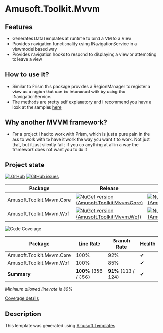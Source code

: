 # Amusoft.Toolkit.Mvvm

## Features

- Generates DataTemplates at runtime to bind a VM to a View
- Provides navigation functionality using INavigationService in a viewmodel based way
- Provides navigation hooks to respond to displaying a view or attempting to leave a view

## How to use it?

- Similar to Prism this package provides a RegionManager to register a view as a region that can be interacted with by
	using the INavigationService.
- The methods are pretty self explanatory and i recommend you have a look at the samples [here](./samples/TestApp.Wpf/)

## Why another MVVM framework?

- For a project i had to work with Prism, which is just a pure pain in the ass to work with to have it work the way you
	want it to work. Not just that, but it just silently fails if you do anything at all in a way the framework does not
	want you to do it

## Project state

[![.GitHub](https://github.com/taori/Amusoft.Toolkit.Mvvm/actions/workflows/CI.yml/badge.svg)](https://github.com/taori/Amusoft.Toolkit.Mvvm/actions/workflows/CI.yml)
[![GitHub issues](https://img.shields.io/github/issues/taori/Amusoft.Toolkit.Mvvm)](https://github.com/taori/Amusoft.Toolkit.Mvvm/issues)

| Package | Release | Prerelease                                                                                                                                                                                  |
|---------|---------|---------------------------------------------------------------------------------------------------------------------------------------------------------------------------------------------|
| Amusoft.Toolkit.Mvvm.Core        | [![NuGet version (Amusoft.Toolkit.Mvvm.Core)](https://img.shields.io/nuget/v/Amusoft.Toolkit.Mvvm.Core.svg)](https://www.nuget.org/packages/Amusoft.Toolkit.Mvvm.Core/)        | [![NuGet version (Amusoft.Toolkit.Mvvm.Core)](https://img.shields.io/nuget/vpre/Amusoft.Toolkit.Mvvm.Core.svg)](https://www.nuget.org/packages/Amusoft.Toolkit.Mvvm.Core/latest/prerelease) |
| Amusoft.Toolkit.Mvvm.Wpf        | [![NuGet version (Amusoft.Toolkit.Mvvm.Wpf)](https://img.shields.io/nuget/v/Amusoft.Toolkit.Mvvm.Wpf.svg)](https://www.nuget.org/packages/Amusoft.Toolkit.Mvvm.Wpf/)        | [![NuGet version (Amusoft.Toolkit.Mvvm.Wpf)](https://img.shields.io/nuget/vpre/Amusoft.Toolkit.Mvvm.Wpf.svg)](https://www.nuget.org/packages/Amusoft.Toolkit.Mvvm.Wpf/latest/prerelease)  |


<!--CoverageStart-->
![Code Coverage](https://img.shields.io/badge/Code%20Coverage-100%25-success?style=flat)

Package | Line Rate | Branch Rate | Health
-------- | --------- | ----------- | ------
Amusoft.Toolkit.Mvvm.Core | 100% | 92% | ✔
Amusoft.Toolkit.Mvvm.Wpf | 100% | 85% | ✔
**Summary** | **100%** (356 / 356) | **91%** (113 / 124) | ✔

_Minimum allowed line rate is 80%_

[Coverage details]()
<!--CoverageEnd-->

## Description

This template was generated using [Amusoft.Templates](https://www.github.com/taori/Amusoft.Templates)